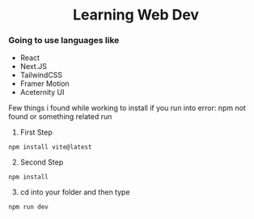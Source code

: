 <h1 align="center">Learning Web Dev</h1>

<h3 align="left">Going to use languages like</h3>

- React 
- Next.JS
- TailwindCSS
- Framer Motion
- Aceternity UI


Few things i found while working
to install if you run into error: npm not found or something related
run 
1. First Step
```
npm install vite@latest
```

2. Second Step
```
npm install
```

3. cd into your folder and then type
```
npm run dev
```
